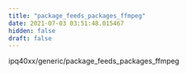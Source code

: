 ```yaml
---
title: "package_feeds_packages_ffmpeg"
date: 2021-07-03 03:51:48.015467
hidden: false
draft: false
---
```


ipq40xx/generic/package_feeds_packages_ffmpeg

